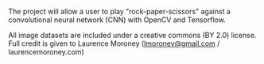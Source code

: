 The project will allow a user to play "rock-paper-scissors" against a convolutional neural network (CNN) with OpenCV and Tensorflow.

All image datasets are included under a creative commons (BY 2.0) license. Full credit is given to Laurence Moroney (lmoroney@gmail.com / laurencemoroney.com)